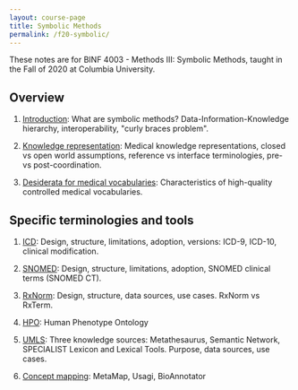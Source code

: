 ```yaml
---
layout: course-page
title: Symbolic Methods
permalink: /f20-symbolic/
---
```


These notes are for BINF 4003 - Methods III: Symbolic Methods, taught in the Fall of 2020 at Columbia University.

## Overview

1. [Introduction](introduction): What are symbolic methods? Data-Information-Knowledge hierarchy, interoperability, "curly braces problem".

2. [Knowledge representation](knowledge-representation): Medical knowledge representations, closed vs open world assumptions, reference vs interface terminologies, pre- vs post-coordination.

3. [Desiderata for medical vocabularies](desiderata): Characteristics of high-quality controlled medical vocabularies.

## Specific terminologies and tools

1. [ICD](icd): Design, structure, limitations, adoption, versions: ICD-9, ICD-10, clinical modification.

2. [SNOMED](snomed): Design, structure, limitations, adoption, SNOMED clinical terms (SNOMED CT).

3. [RxNorm](rxnorm): Design, structure, data sources, use cases. RxNorm vs RxTerm.

4. [HPO](hpo): Human Phenotype Ontology

5. [UMLS](umls): Three knowledge sources: Metathesaurus, Semantic Network, SPECIALIST Lexicon and Lexical Tools. Purpose, data sources, use cases.

6. [Concept mapping](concept-mapping): MetaMap, Usagi, BioAnnotator
